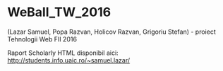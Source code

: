 # WeBall_TW_2016
(Lazar Samuel, Popa Razvan, Holicov Razvan, Grigoriu Stefan) - proiect Tehnologii Web FII 2016

Raport Scholarly HTML disponibil aici: http://students.info.uaic.ro/~samuel.lazar/

